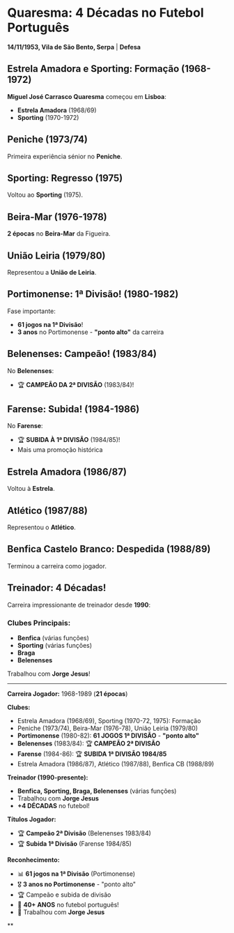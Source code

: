 # Quaresma: 4 Décadas no Futebol Português

**14/11/1953, Vila de São Bento, Serpa** | **Defesa**

## Estrela Amadora e Sporting: Formação (1968-1972)

**Miguel José Carrasco Quaresma** começou em **Lisboa**:
- **Estrela Amadora** (1968/69)
- **Sporting** (1970-1972)

## Peniche (1973/74)

Primeira experiência sénior no **Peniche**.

## Sporting: Regresso (1975)

Voltou ao **Sporting** (1975).

## Beira-Mar (1976-1978)

**2 épocas** no **Beira-Mar** da Figueira.

## União Leiria (1979/80)

Representou a **União de Leiria**.

## Portimonense: 1ª Divisão! (1980-1982)

Fase importante:
- **61 jogos na 1ª Divisão**!
- **3 anos** no Portimonense - **"ponto alto"** da carreira

## Belenenses: Campeão! (1983/84)

No **Belenenses**:
- 🏆 **CAMPEÃO DA 2ª DIVISÃO** (1983/84)!

## Farense: Subida! (1984-1986)

No **Farense**:
- 🏆 **SUBIDA À 1ª DIVISÃO** (1984/85)!
- Mais uma promoção histórica

## Estrela Amadora (1986/87)

Voltou à **Estrela**.

## Atlético (1987/88)

Representou o **Atlético**.

## Benfica Castelo Branco: Despedida (1988/89)

Terminou a carreira como jogador.

## Treinador: 4 Décadas!

Carreira impressionante de treinador desde **1990**:

### Clubes Principais:
- **Benfica** (várias funções)
- **Sporting** (várias funções)
- **Braga**
- **Belenenses**

Trabalhou com **Jorge Jesus**!

---

**Carreira Jogador:** 1968-1989 (**21 épocas**)

**Clubes:**
- Estrela Amadora (1968/69), Sporting (1970-72, 1975): Formação
- Peniche (1973/74), Beira-Mar (1976-78), União Leiria (1979/80)
- **Portimonense** (1980-82): **61 JOGOS 1ª DIVISÃO** - **"ponto alto"**
- **Belenenses** (1983/84): 🏆 **CAMPEÃO 2ª DIVISÃO**
- **Farense** (1984-86): 🏆 **SUBIDA 1ª DIVISÃO 1984/85**
- Estrela Amadora (1986/87), Atlético (1987/88), Benfica CB (1988/89)

**Treinador (1990-presente):**
- **Benfica, Sporting, Braga, Belenenses** (várias funções)
- Trabalhou com **Jorge Jesus**
- **+4 DÉCADAS** no futebol!

**Títulos Jogador:**
- 🏆 **Campeão 2ª Divisão** (Belenenses 1983/84)
- 🏆 **Subida 1ª Divisão** (Farense 1984/85)

**Reconhecimento:**
- 📊 **61 jogos na 1ª Divisão** (Portimonense)
- 🎖️ **3 anos no Portimonense** - "ponto alto"
- 🏆 Campeão e subida de divisão
- 👔 **40+ ANOS** no futebol português!
- 🎯 Trabalhou com **Jorge Jesus**

**